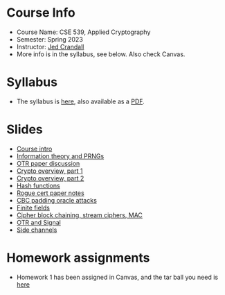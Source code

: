 

# Course Info

- Course Name: CSE 539, Applied Cryptography
- Semester: Spring 2023
- Instructor: [Jed Crandall](https://jedcrandall.github.io)
- More info is in the syllabus, see below.  Also check Canvas.

# Syllabus

- The syllabus is [here](syllabus.html), also available as a [PDF](syllabus.pdf).

# Slides

- [Course intro](courseintro.pdf)
- [Information theory and PRNGs](informationtheoryprng.pdf)
- [OTR paper discussion](otrpaperthoughts.pdf)
- [Crypto overview, part 1](cryptooverview1.pdf)
- [Crypto overview, part 2](cryptooverview2.pdf)
- [Hash functions](hashfunctions.pdf)
- [Rogue cert paper notes](roguecertpapernotes.pdf)
- [CBC padding oracle attacks](cbcpaddingoracle.pdf)
- [Finite fields](fields.pdf)
- [Cipher block chaining, stream ciphers, MAC](ciphermodestreammac.pdf)
- [OTR and Signal](otrandsignal.pdf)
- [Side channels](sidechannelscrypto.pdf)

# Homework assignments

- Homework 1 has been assigned in Canvas, and the tar ball you need is [here](cse539hw1-v2.tgz)


